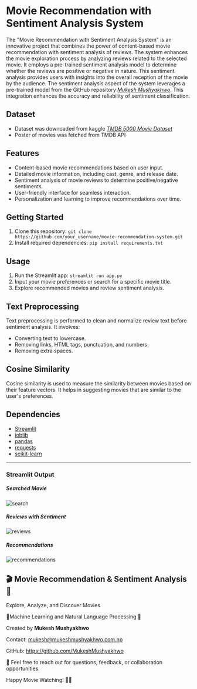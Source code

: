 # Movie Recommendation with Sentiment Analysis System
The "Movie Recommendation with Sentiment Analysis System" is an innovative project that combines the power of content-based movie recommendation with sentiment analysis of reviews. The system enhances the movie exploration process by analyzing reviews related to the selected movie. It employs a pre-trained sentiment analysis model to determine whether the reviews are positive or negative in nature. This sentiment analysis provides users with insights into the overall reception of the movie by the audience. The sentiment analysis aspect of the system leverages a pre-trained model from the GitHub repository *[Mukesh Mushyakhwo](https://github.com/MukeshMushyakhwo/Review-Sentiment-Analysis.)*. This integration enhances the accuracy and reliability of sentiment classification.

## Dataset
* Dataset was downoaded from kaggle *[TMDB 5000 Movie Dataset]("https://www.kaggle.com/datasets/tmdb/tmdb-movie-metadata")*
* Poster of movies was fetched from TMDB API



## Features

- Content-based movie recommendations based on user input.
- Detailed movie information, including cast, genre, and release date.
- Sentiment analysis of movie reviews to determine positive/negative sentiments.
- User-friendly interface for seamless interaction.
- Personalization and learning to improve recommendations over time.

## Getting Started

1. Clone this repository: `git clone https://github.com/your_username/movie-recommendation-system.git`
2. Install required dependencies: `pip install requirements.txt`

## Usage

1. Run the Streamlit app: `streamlit run app.py`
2. Input your movie preferences or search for a specific movie title.
3. Explore recommended movies and review sentiment analysis.

## Text Preprocessing

Text preprocessing is performed to clean and normalize review text before sentiment analysis. It involves:
- Converting text to lowercase.
- Removing links, HTML tags, punctuation, and numbers.
- Removing extra spaces.

## Cosine Similarity

Cosine similarity is used to measure the similarity between movies based on their feature vectors. It helps in suggesting movies that are similar to the user's preferences.

## Dependencies

- [Streamlit](https://streamlit.io/)
- [joblib](https://joblib.readthedocs.io/)
- [pandas](https://pandas.pydata.org/)
- [requests](https://docs.python-requests.org/en/latest/)
- [scikit-learn](https://scikit-learn.org)

---

### Streamlit Output
##### Searched Movie

![search](https://github.com/MukeshMushyakhwo/Movie-Recommendation-with-Review-Sentiment-Analysis/assets/112608899/5701d6a9-a8c5-4132-8061-394d842e680a)

##### Reviews with Sentiment

![reviews](https://github.com/MukeshMushyakhwo/Movie-Recommendation-with-Review-Sentiment-Analysis/assets/112608899/76d10e9f-383c-42ee-943d-4b530fb65452)

##### Recommendations
![recommendations](https://github.com/MukeshMushyakhwo/Movie-Recommendation-with-Review-Sentiment-Analysis/assets/112608899/94a2e34b-fd3c-4a1b-938c-6fcba3fd9b6f)


## 🎬 Movie Recommendation & Sentiment Analysis 🍿

Explore, Analyze, and Discover Movies 

🌟Machine Learning and Natural Language Processing 🤖


Created by **Mukesh Mushyakhwo**

Contact: mukesh@mukeshmushyakhwo.com.np

GitHub: https://github.com/MukeshMushyakhwo

📧 Feel free to reach out for questions, feedback, or collaboration opportunities.

Happy Movie Watching! 🎥🍿
